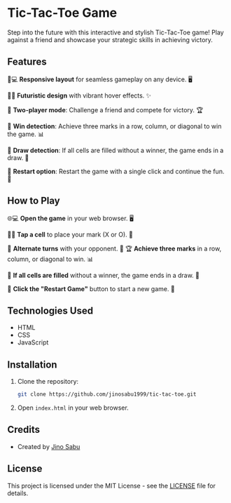 # Tic-Tac-Toe Game

Step into the future with this interactive and stylish Tic-Tac-Toe game! Play against a friend and showcase your strategic skills in achieving victory.

## Features

📱💻 **Responsive layout** for seamless gameplay on any device. 🖥️

🌈🎨 **Futuristic design** with vibrant hover effects. ✨

👫 **Two-player mode**: Challenge a friend and compete for victory. 🏆

🎯 **Win detection**: Achieve three marks in a row, column, or diagonal to win the game. 📊

🤝 **Draw detection**: If all cells are filled without a winner, the game ends in a draw. 🤝

🔄 **Restart option**: Restart the game with a single click and continue the fun. 🔁


## How to Play

🌐💻 **Open the game** in your web browser. 🖥️

📱🔲 **Tap a cell** to place your mark (X or O). 🎲

🔄 **Alternate turns** with your opponent. 🔄
🏆 **Achieve three marks** in a row, column, or diagonal to win. 📊

🤝 **If all cells are filled** without a winner, the game ends in a draw. 🤝

🔁 **Click the "Restart Game"** button to start a new game. 🔄


## Technologies Used

- HTML
- CSS
- JavaScript


## Installation

1. Clone the repository:
   ```bash
   git clone https://github.com/jinosabu1999/tic-tac-toe.git


2. Open `index.html` in your web browser.

## Credits

- Created by [Jino Sabu](https://github.com/jinosabu1999)

## License

This project is licensed under the MIT License - see the [LICENSE](LICENSE) file for details.

